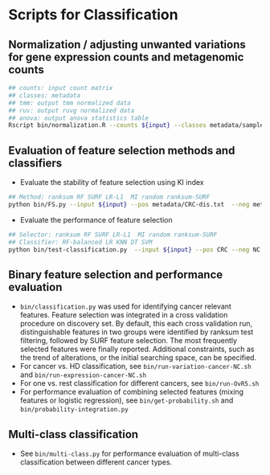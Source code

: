 # Scripts for Classification
## Normalization / adjusting unwanted variations for gene expression counts and metagenomic counts
```bash
## counts: input count matrix
## classes: metadata
## tmm: output tmm normalized data
## ruv: output ruvg normalized data
## anova: output anova statistics table
Rscript bin/normalization.R --counts ${input} --classes metadata/sample_classes.txt --tmm ${tmm} --ruv ${ruv} --anova ${anova}
```

## Evaluation of feature selection methods and classifiers
- Evaluate the stability of feature selection using KI index
```bash
## Method: ranksum RF SURF LR-L1  MI random ranksum-SURF
python bin/FS.py --input ${input} --pos metadata/CRC-dis.txt  --neg metadata/NC-dis.txt --resampling 100 --recurrency 1 --method ${method} --features stability/${method}.txt
```
- Evaluate the performance of feature selection
```bash
## Selector: ranksum RF SURF LR-L1  MI random ranksum-SURF 
## Classifier: RF-balanced LR KNN DT SVM
python bin/test-classification.py  --input ${input} --pos CRC --neg NC --selector ${selector} --classifier ${clf} --auroc performance/${selector}:${clf}.txt --labels ${labels} 
```

## Binary feature selection and performance evaluation

- `bin/classification.py` was used for identifying cancer relevant features. Feature selection was integrated in a cross validation procedure on discovery set. By default,  this each cross validation run, distinguishable features in two groups were identified by ranksum test filtering, followed by SURF feature selection. The most frequently selected features were finally reported. Additional constraints, such as the trend of alterations, or the initial searching space, can be specified.
- For cancer vs. HD classification, see `bin/run-variation-cancer-NC.sh` and `bin/run-expression-cancer-NC.sh`
- For one vs. rest classification for different cancers, see `bin/run-OvR5.sh`
- For performance evaluation of combining selected features (mixing features or logistic regression), see `bin/get-probability.sh` and `bin/probability-integration.py`



## Multi-class classification
- See `bin/multi-class.py` for performance evaluation of multi-class classification between different cancer types. 
